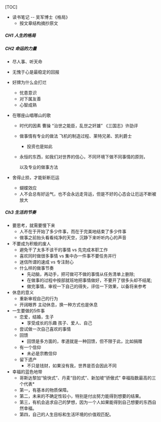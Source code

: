 [TOC]



* 读书笔记 -- 吴军博士《格局》
  * 按文章结构摘抄原文

##### CH1 人生的格局

##### CH2 命运的力量

* 尽人事、听天命

* 无愧于心是最稳定的回报

* 好牌为什么会打烂
  * 忧患意识
  * 对下属友善
  * 心智成熟
  
* 在哪座山唱哪山的歌

  * 时代的因素 曹操 “治世之能臣，乱世之奸雄”  《三国志》许劭评

  * 做事情有专业的做法  飞机的制造过程、莱特兄弟、凯利爵士

    * 投资也是如此

  * 永恒的东西，如我们对世界的信心，不同环境下做不同事情的原则，

    以及专业的做事方法

* 舍得止损，才能斩断厄运
  * 蝴蝶效应
  * 人不会总有好运气，也不会永远走背运，但是不好的心态会让厄运不断被放大

##### Ch3 生活的节奏

* 要思考，就需要慢下来
  * 人不在于开始了多少件事，而在于完美地结束了多少件事
  * 做事之前抬头看看纯净的天空，沉静下来听听内心的声音
* 不要成为积极的废人
  * 避免干了太多不该干的事情 vs 先完成本职工作
  * 喜欢同时做很多事情 vs 集中办一件事不要任务并行
  * 迷信所谓的速成 vs 专注耐心
  * 什么样的做事节奏
    * 先动脑，再动手，把可做可不做的事情从任务清单上删除;
    * 在做事的过程中按部就班地把事情做好，不要开了很多头却不结尾;
    * 做完事情，审视一下自己的得失，评估一下效果，以备将来参考
* 休息的意义
  * 重新审视自己的行为
  * 开阔眼界  主动休息，换一种方式也是休息
* 一生要做的5件事
  * 恋爱，结婚，生子
    * 享受成长的乐趣  孩子、爱人、自己
  * 尝试做一次自己喜欢的事情
  * 回馈
    * 回馈是多方面的，孝道就是一种回馈，但不限于此，比如捐赠
  * 有一个信仰
    * 未必是宗教信仰
  * 留下遗产
    * 不只是钱财，如果没有我，世界是否会因此不同
* 幸福的蓝色地带
  * 哥斯达黎加“愉快式”、丹麦“目的式”、新加坡“骄傲式” 幸福指数最高的三个代表*
  * 第一，有基本的物质保障。 
  * 第二，未来的不确定性较小，特别是付出努力能得到想要的结果。
  * 第三，有机会追求自己的梦想，因为一个人如果能得到自己想要的东西自然幸福。
  * 第四，自己的人生目标和生活环境的价值观匹配。

